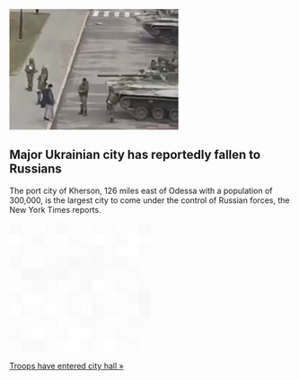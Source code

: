 
![Major Ukrainian city has reportedly fallen to Russians](./20220302235854.png)
## Major Ukrainian city has reportedly fallen to Russians

The port city of Kherson, 126 miles east of Odessa with a population of 300,000, is the largest city to come under the control of Russian forces, the New York Times reports.

![pic](../square_bg.png)

[Troops have entered city hall »](https://www.yahoo.com/news/major-ukrainian-city-has-reportedly-fallen-to-russian-troops-220551453.html)
